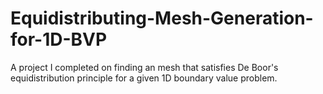 # Equidistributing-Mesh-Generation-for-1D-BVP
A project I completed on finding an mesh that satisfies De Boor's equidistribution principle for a given 1D boundary value problem.
